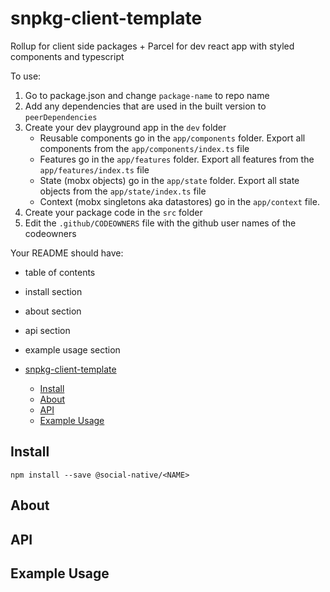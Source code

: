 # snpkg-client-template

Rollup for client side packages + Parcel for dev react app with styled components and typescript

To use:
1. Go to package.json and change `package-name` to repo name
2. Add any dependencies that are used in the built version to `peerDependencies`
3. Create your dev playground app in the `dev` folder
   - Reusable components go in the `app/components` folder. Export all components from the `app/components/index.ts` file
   - Features go in the `app/features` folder. Export all features from the `app/features/index.ts` file
   - State (mobx objects) go in the `app/state` folder. Export all state objects from the `app/state/index.ts` file
   - Context (mobx singletons aka datastores) go in the `app/context` file.
4. Create your package code in the `src` folder
5. Edit the `.github/CODEOWNERS` file with the github user names of the codeowners

Your README should have:

- table of contents
- install section
- about section
- api section
- example usage section
  


- [snpkg-client-template](#snpkg-client-template)
  - [Install](#install)
  - [About](#about)
  - [API](#api)
  - [Example Usage](#example-usage)

## Install

```
npm install --save @social-native/<NAME>
```

## About

<FILL ME IN>

## API

<FILL ME IN>

## Example Usage

<FILL ME IN>